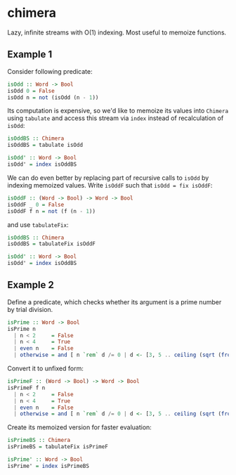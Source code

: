 # chimera

Lazy, infinite streams with O(1) indexing.
Most useful to memoize functions.

## Example 1

Consider following predicate:

```haskell
isOdd :: Word -> Bool
isOdd 0 = False
isOdd n = not (isOdd (n - 1))
```

Its computation is expensive, so we'd like to memoize its values into
`Chimera` using `tabulate` and access this stream via `index`
instead of recalculation of `isOdd`:

```haskell
isOddBS :: Chimera
isOddBS = tabulate isOdd

isOdd' :: Word -> Bool
isOdd' = index isOddBS
```

We can do even better by replacing part of recursive calls to `isOdd`
by indexing memoized values. Write `isOddF`
such that `isOdd = fix isOddF`:

```haskell
isOddF :: (Word -> Bool) -> Word -> Bool
isOddF _ 0 = False
isOddF f n = not (f (n - 1))
```

and use `tabulateFix`:

```haskell
isOddBS :: Chimera
isOddBS = tabulateFix isOddF

isOdd' :: Word -> Bool
isOdd' = index isOddBS
```

## Example 2

Define a predicate, which checks whether its argument is
a prime number by trial division.

```haskell
isPrime :: Word -> Bool
isPrime n
  | n < 2     = False
  | n < 4     = True
  | even n    = False
  | otherwise = and [ n `rem` d /= 0 | d <- [3, 5 .. ceiling (sqrt (fromIntegral n))], isPrime d]
```

Convert it to unfixed form:

```haskell
isPrimeF :: (Word -> Bool) -> Word -> Bool
isPrimeF f n
  | n < 2     = False
  | n < 4     = True
  | even n    = False
  | otherwise = and [ n `rem` d /= 0 | d <- [3, 5 .. ceiling (sqrt (fromIntegral n))], f d]
```

Create its memoized version for faster evaluation:

```haskell
isPrimeBS :: Chimera
isPrimeBS = tabulateFix isPrimeF

isPrime' :: Word -> Bool
isPrime' = index isPrimeBS
```
